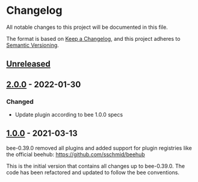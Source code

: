 # Changelog
All notable changes to this project will be documented in this file.

The format is based on [Keep a Changelog](https://keepachangelog.com/en/1.0.0/),
and this project adheres to [Semantic Versioning](https://semver.org/spec/v2.0.0.html).

## [Unreleased]

## [2.0.0] - 2022-01-30
### Changed
- Update plugin according to bee 1.0.0 specs

## [1.0.0] - 2021-03-13
bee-0.39.0 removed all plugins and added support for plugin registries
like the official beehub: https://github.com/sschmid/beehub

This is the initial version that contains all changes up to bee-0.39.0.
The code has been refactored and updated to follow the bee conventions.

[Unreleased]: https://github.com/sschmid/bee-macos/compare/2.0.0...HEAD
[2.0.0]: https://github.com/sschmid/bee-macos/compare/1.0.0...2.0.0
[1.0.0]: https://github.com/sschmid/bee-macos/releases/tag/1.0.0
